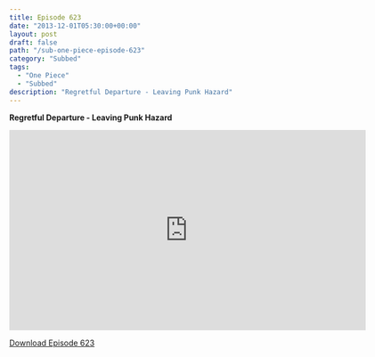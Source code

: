 ```yaml
---
title: Episode 623
date: "2013-12-01T05:30:00+00:00"
layout: post
draft: false
path: "/sub-one-piece-episode-623"
category: "Subbed"
tags:
  - "One Piece"
  - "Subbed"
description: "Regretful Departure - Leaving Punk Hazard"
---
```


**Regretful Departure - Leaving Punk Hazard**

<iframe width="640" height="360" src="https://www.rapidvideo.com/e/G6FRPFXCN3" frameborder="0" marginwidth=0 marginheight=0 scrolling=no allowfullscreen></iframe>

<a href="http://ouo.io/qs/eCodkFEQ?s=https://rapidvid.to/d/https://www.rapidvideo.com/e/G6FRPFXCN3">Download Episode 623</a>
